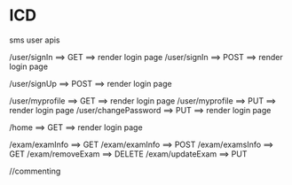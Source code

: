 ICD
=============================
sms user apis

/user/signIn ==> GET ==> render login page 
/user/signIn ==> POST ==> render login page 

/user/signUp ==> POST ==> render login page 

/user/myprofile ==> GET ==> render login page 
/user/myprofile ==> PUT ==> render login page 
/user/changePassword ==> PUT ==> render login page 

/home ==> GET ==> render login page 

/exam/examInfo ==> GET
/exam/examInfo ==> POST
/exam/examsInfo ==> GET
/exam/removeExam ==> DELETE
/exam/updateExam ==> PUT

//commenting
